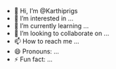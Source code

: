 - 👋 Hi, I’m @Karthiprigs
- 👀 I’m interested in ...
- 🌱 I’m currently learning ...
- 💞️ I’m looking to collaborate on ...
- 📫 How to reach me ...
- 😄 Pronouns: ...
- ⚡ Fun fact: ...

<!---
Karthiprigs/Karthiprigs is a ✨ special ✨ repository because its `README.md` (this file) appears on your GitHub profile.
You can click the Preview link to take a look at your changes.
--->
